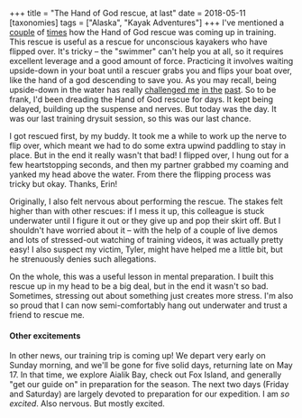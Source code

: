 +++
title = "The Hand of God rescue, at last"
date = 2018-05-11
[taxonomies]
tags = ["Alaska", "Kayak Adventures"]
+++
I've mentioned a [couple](https://heytasha.com/questions/2018/05/killer-whales/) of [times](https://heytasha.com/questions/2018/05/tidewater-glacier-cycle/) how the Hand of God rescue was coming up in training. This rescue is useful as a rescue for unconscious kayakers who have flipped over. It's tricky – the "swimmer" can't help you at all, so it requires excellent leverage and a good amount of force. Practicing it involves waiting upside-down in your boat until a rescuer grabs you and flips your boat over, like the hand of a god descending to save you. As you may recall, being upside-down in the water has really [challenged me](https://heytasha.com/questions/2018/05/drysuits-2-0-eskimo-bow-rescue/) [in the](https://heytasha.com/questions/2018/05/marine-radio/) [past](https://heytasha.com/questions/2018/05/tidewater-glacier-cycle/). So to be frank, I'd been dreading the Hand of God rescue for days. It kept being delayed, building up the suspense and nerves. But today was the day. It was our last training drysuit session, so this was our last chance.

<!-- more -->

I got rescued first, by my buddy. It took me a while to work up the nerve to flip over, which meant we had to do some extra upwind paddling to stay in place. But in the end it really wasn't that bad! I flipped over, I hung out for a few heartstopping seconds, and then my partner grabbed my coaming and yanked my head above the water. From there the flipping process was tricky but okay. Thanks, Erin!

Originally, I also felt nervous about performing the rescue. The stakes felt higher than with other rescues: if I mess it up, this colleague is stuck underwater until I figure it out or they give up and pop their skirt off. But I shouldn't have worried about it – with the help of a couple of live demos and lots of stressed-out watching of training videos, it was actually pretty easy! I also suspect my victim, Tyler, might have helped me a little bit, but he strenuously denies such allegations.

On the whole, this was a useful lesson in mental preparation. I built this rescue up in my head to be a big deal, but in the end it wasn't so bad. Sometimes, stressing out about something just creates more stress. I'm also so proud that I can now semi-comfortably hang out underwater and trust a friend to rescue me.

#### Other excitements

In other news, our training trip is coming up! We depart very early on Sunday morning, and we'll be gone for five solid days, returning late on May 17. In that time, we explore Aialik Bay, check out Fox Island, and generally "get our guide on" in preparation for the season. The next two days (Friday and Saturday) are largely devoted to preparation for our expedition. I am _so excited_. Also nervous. But mostly excited.
